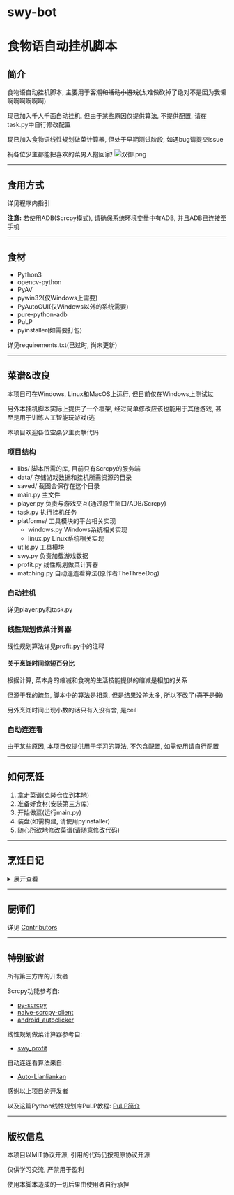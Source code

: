 # swy-bot
# 食物语自动挂机脚本

## 简介
食物语自动挂机脚本, 主要用于客潮~~和活动小游戏~~(太难做砍掉了绝对不是因为我懒啊啊啊啊啊啊)

现已加入千人千面自动挂机, 但由于某些原因仅提供算法, 不提供配置, 请在task.py中自行修改配置

现已加入食物语线性规划做菜计算器, 但处于早期测试阶段, 如遇bug请提交issue

祝各位少主都能把喜欢的菜男人抱回家!
![双御.png](https://i.loli.net/2021/03/03/SpvI6GisAyPa8Dg.png)

<!-- **空桑好, 策划爬** -->

---
## 食用方式
详见程序内指引

**注意:** 若使用ADB(Scrcpy模式), 请确保系统环境变量中有ADB, 并且ADB已连接至手机

---
## 食材
- Python3
- opencv-python
- PyAV
- pywin32(仅Windows上需要)
- PyAutoGUI(仅Windows以外的系统需要)
- pure-python-adb
- PuLP
- pyinstaller(如需要打包)

详见requirements.txt(已过时, 尚未更新)

---
## 菜谱&改良
本项目可在Windows, Linux和MacOS上运行, 但目前仅在Windows上测试过

另外本挂机脚本实际上提供了一个框架, 经过简单修改应该也能用于其他游戏, 甚至是用于训练人工智能玩游戏(逃

本项目欢迎各位空桑少主贡献代码

### 项目结构
- libs/ 脚本所需的库, 目前只有Scrcpy的服务端
- data/ 存储游戏数据和挂机所需资源的目录
- saved/ 截图会保存在这个目录
- main.py 主文件
- player.py 负责与游戏交互(通过原生窗口/ADB/Scrcpy)
- task.py 执行挂机任务
- platforms/ 工具模块的平台相关实现
    - windows.py Windows系统相关实现
    - linux.py Linux系统相关实现
- utils.py 工具模块
- swy.py 负责加载游戏数据
- profit.py 线性规划做菜计算器
- matching.py 自动连连看算法(原作者TheThreeDog)

### 自动挂机
详见player.py和task.py

### 线性规划做菜计算器
线性规划算法详见profit.py中的注释

#### 关于烹饪时间缩短百分比
根据计算, 菜本身的缩减和食魂的生活技能提供的缩减是相加的关系

但源于我的疏忽, 脚本中的算法是相乘, 但是结果没差太多, 所以不改了(~~真不是懒~~)

另外烹饪时间出现小数的话只有入没有舍, 是ceil

### 自动连连看
由于某些原因, 本项目仅提供用于学习的算法, 不包含配置, 如需使用请自行配置

---
## 如何烹饪
1. 拿走菜谱(克隆仓库到本地)
1. 准备好食材(安装第三方库)
1. 开始做菜(运行main.py)
1. 装盘(如需构建, 请使用pyinstaller)
1. 随心所欲地修改菜谱(请随意修改代码)

---
## 烹饪日记
<details>
<summary>展开查看</summary>
<pre>
2020/10/27 项目开始开发
2020/11/3 实现ADB模式
2020/11/5 实现Windows原生模式
2020/12/5 客潮挂机从模板匹配改为识别圆
2021/2/1 大规模重构代码, 增加挂机任务类, 增加使用Scrcpy的模式(未完成), 更新版本号至V1.2
2021/2/21 使用装饰器注册挂机任务, 完成Scrcpy模式, 更新版本号至V1.3
2021/2/23 重做客潮挂机任务, 更新版本号至V1.4
2021/2/25 新增swy.py用于加载游戏数据, 初步实现线性规划做菜计算器
2021/2/26 更新菜肴数据为计算缩减后的烹饪时间, 更新版本号至V1.5
2021/9/13 加入自动连连看算法, 初步支持Linux
2021/9/14 已加入对Linux和MacOS的支持, 但尚未测试, 更新版本号至V1.6
2021/9/17 已加入千人千面自动挂机功能, 更新版本号至V1.7
</pre>
</details>

---
## 厨师们
详见 [Contributors](https://github.com/DawningW/swy-bot/graphs/contributors)

---
## 特别致谢
所有第三方库的开发者

Scrcpy功能参考自:
- [py-scrcpy](https://github.com/Allong12/py-scrcpy)
- [naive-scrcpy-client](https://github.com/LostXine/naive-scrcpy-client)
- [android_autoclicker](https://github.com/JKookaburra/android_autoclicker)

线性规划做菜计算器参考自:
- [swy_profit](https://github.com/ic30rs/swy_profit)

自动连连看算法来自:
- [Auto-Lianliankan](https://github.com/TheThreeDog/Auto-Lianliankan)

感谢以上项目的开发者

以及这篇Python线性规划库PuLP教程: [PuLP简介](https://fancyerii.github.io/2020/04/18/pulp/)

---
## 版权信息
本项目以MIT协议开源, 引用的代码仍按照原协议开源

仅供学习交流, 严禁用于盈利

使用本脚本造成的一切后果由使用者自行承担
